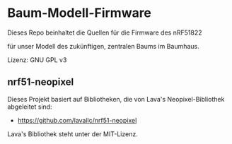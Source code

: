 # Baum-Modell-Firmware

Dieses Repo beinhaltet die Quellen für die Firmware des nRF51822

für unser Modell des zukünftigen, zentralen Baums im Baumhaus.

Lizenz: GNU GPL v3

## nrf51-neopixel
Dieses Projekt basiert auf Bibliotheken, die von Lava's Neopixel-Bibliothek abgeleitet sind:
* https://github.com/lavallc/nrf51-neopixel

Lava's Bibliothek steht unter der MIT-Lizenz.
